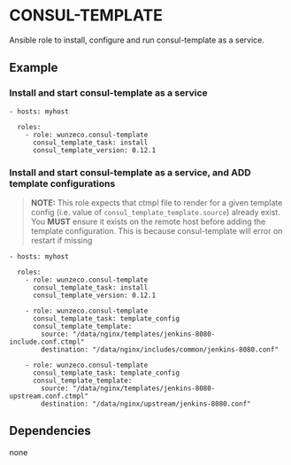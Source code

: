 CONSUL-TEMPLATE
======

Ansible role to install, configure and run consul-template as a service.



## Example

### Install and start consul-template as a service

```
- hosts: myhost

  roles:
    - role: wunzeco.consul-template
      consul_template_task: install
      consul_template_version: 0.12.1 
```

### Install and start consul-template as a service, and ADD template configurations

> **NOTE:**
>    This role expects that ctmpl file to render for a given template config
>    (i.e. value of `consul_template_template.source`) already exist.
>    You **MUST** ensure it exists on the remote host before adding the template
>    configuration. This is because consul-template will error on restart if missing

```
- hosts: myhost

  roles:
    - role: wunzeco.consul-template
      consul_template_task: install
      consul_template_version: 0.12.1 

    - role: wunzeco.consul-template
      consul_template_task: template_config
      consul_template_template:
        source: "/data/nginx/templates/jenkins-8080-include.conf.ctmpl"
        destination: "/data/nginx/includes/common/jenkins-8080.conf"

    - role: wunzeco.consul-template
      consul_template_task: template_config
      consul_template_template:
        source: "/data/nginx/templates/jenkins-8080-upstream.conf.ctmpl"
        destination: "/data/nginx/upstream/jenkins-8080.conf"
```

## Dependencies

none
